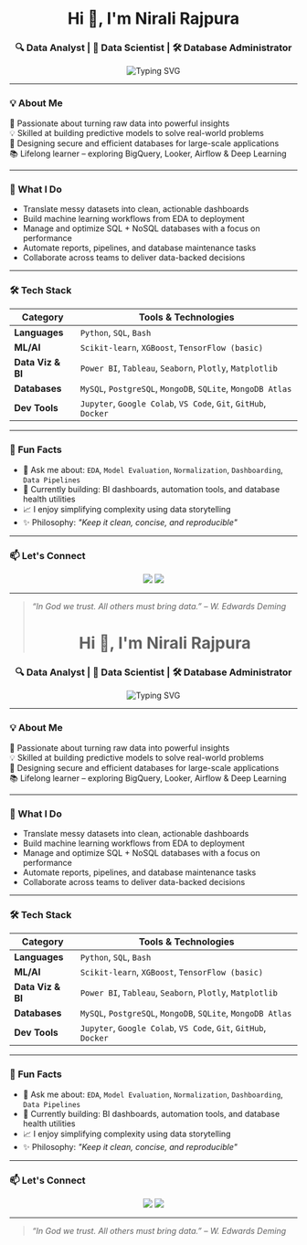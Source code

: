 <h1 align="center">Hi 👋, I'm Nirali Rajpura</h1>
<h3 align="center">🔍 Data Analyst | 🤖 Data Scientist | 🛠️ Database Administrator</h3>

<p align="center">
  <img src="https://readme-typing-svg.demolab.com?font=Fira+Code&weight=600&pause=1000&color=36BCF7&width=435&lines=I+analyze+data+to+find+truth.;I+build+ML+models+to+predict+outcomes.;I+manage+databases+for+scalability." alt="Typing SVG" />
</p>

---

### 💡 About Me

🎯 Passionate about turning raw data into powerful insights  
💡 Skilled at building predictive models to solve real-world problems  
🧱 Designing secure and efficient databases for large-scale applications  
📚 Lifelong learner – exploring BigQuery, Looker, Airflow & Deep Learning

---

### 🧠 What I Do

- Translate messy datasets into clean, actionable dashboards  
- Build machine learning workflows from EDA to deployment  
- Manage and optimize SQL + NoSQL databases with a focus on performance  
- Automate reports, pipelines, and database maintenance tasks  
- Collaborate across teams to deliver data-backed decisions

---

### 🛠️ Tech Stack

| Category          | Tools & Technologies |
|------------------|----------------------|
| **Languages**     | `Python`, `SQL`, `Bash` |
| **ML/AI**         | `Scikit-learn`, `XGBoost`, `TensorFlow (basic)` |
| **Data Viz & BI** | `Power BI`, `Tableau`, `Seaborn`, `Plotly`, `Matplotlib` |
| **Databases**     | `MySQL`, `PostgreSQL`, `MongoDB`, `SQLite`, `MongoDB Atlas` |
| **Dev Tools**     | `Jupyter`, `Google Colab`, `VS Code`, `Git`, `GitHub`, `Docker` |

---

### 🧩 Fun Facts

- 🔄 Ask me about: `EDA`, `Model Evaluation`, `Normalization`, `Dashboarding`, `Data Pipelines`
- 🌱 Currently building: BI dashboards, automation tools, and database health utilities
- 📈 I enjoy simplifying complexity using data storytelling
- ✨ Philosophy: _"Keep it clean, concise, and reproducible"_

---

### 📫 Let's Connect

<p align="center">
  <a href="mailto:rajpuranirali@gmail.com"><img src="https://img.shields.io/badge/Gmail-rajpuranirali-red?logo=gmail&logoColor=white"></a>
  <a href="https://www.linkedin.com/in/YOUR-LINK-HERE/"><img src="https://img.shields.io/badge/LinkedIn-Nirali%20Rajpura-blue?logo=linkedin&logoColor=white"></a>
</p>

---

> _“In God we trust. All others must bring data.” – W. Edwards Deming_<h1 align="center">Hi 👋, I'm Nirali Rajpura</h1>
<h3 align="center">🔍 Data Analyst | 🤖 Data Scientist | 🛠️ Database Administrator</h3>

<p align="center">
  <img src="https://readme-typing-svg.demolab.com?font=Fira+Code&weight=600&pause=1000&color=36BCF7&width=435&lines=I+analyze+data+to+find+truth.;I+build+ML+models+to+predict+outcomes.;I+manage+databases+for+scalability." alt="Typing SVG" />
</p>

---

### 💡 About Me

🎯 Passionate about turning raw data into powerful insights  
💡 Skilled at building predictive models to solve real-world problems  
🧱 Designing secure and efficient databases for large-scale applications  
📚 Lifelong learner – exploring BigQuery, Looker, Airflow & Deep Learning

---

### 🧠 What I Do

- Translate messy datasets into clean, actionable dashboards  
- Build machine learning workflows from EDA to deployment  
- Manage and optimize SQL + NoSQL databases with a focus on performance  
- Automate reports, pipelines, and database maintenance tasks  
- Collaborate across teams to deliver data-backed decisions

---

### 🛠️ Tech Stack

| Category          | Tools & Technologies |
|------------------|----------------------|
| **Languages**     | `Python`, `SQL`, `Bash` |
| **ML/AI**         | `Scikit-learn`, `XGBoost`, `TensorFlow (basic)` |
| **Data Viz & BI** | `Power BI`, `Tableau`, `Seaborn`, `Plotly`, `Matplotlib` |
| **Databases**     | `MySQL`, `PostgreSQL`, `MongoDB`, `SQLite`, `MongoDB Atlas` |
| **Dev Tools**     | `Jupyter`, `Google Colab`, `VS Code`, `Git`, `GitHub`, `Docker` |

---

### 🧩 Fun Facts

- 🔄 Ask me about: `EDA`, `Model Evaluation`, `Normalization`, `Dashboarding`, `Data Pipelines`
- 🌱 Currently building: BI dashboards, automation tools, and database health utilities
- 📈 I enjoy simplifying complexity using data storytelling
- ✨ Philosophy: _"Keep it clean, concise, and reproducible"_

---

### 📫 Let's Connect

<p align="center">
  <a href="mailto:rajpuranirali@gmail.com"><img src="https://img.shields.io/badge/Gmail-rajpuranirali-red?logo=gmail&logoColor=white"></a>
  <a href="https://www.linkedin.com/in/YOUR-LINK-HERE/"><img src="https://img.shields.io/badge/LinkedIn-Nirali%20Rajpura-blue?logo=linkedin&logoColor=white"></a>
</p>

---

> _“In God we trust. All others must bring data.” – W. Edwards Deming_
